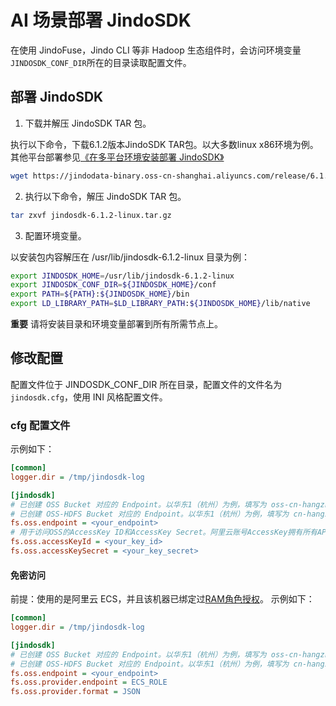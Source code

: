 # AI 场景部署 JindoSDK

在使用 JindoFuse，Jindo CLI 等非 Hadoop 生态组件时，会访问环境变量`JINDOSDK_CONF_DIR`所在的目录读取配置文件。

## 部署 JindoSDK

1.  下载并解压 JindoSDK TAR 包。
    
执行以下命令，下载6.1.2版本JindoSDK TAR包。以大多数linux x86环境为例。其他平台部署参见[《在多平台环境安装部署 JindoSDK》](/docs/user/6.x/jindosdk/jindosdk_deployment_multi_platform.md)
        
```bash
wget https://jindodata-binary.oss-cn-shanghai.aliyuncs.com/release/6.1.2/jindosdk-6.1.2-linux.tar.gz
```

2.  执行以下命令，解压 JindoSDK TAR 包。
    
```bash
tar zxvf jindosdk-6.1.2-linux.tar.gz
```

3.  配置环境变量。
    
以安装包内容解压在 /usr/lib/jindosdk-6.1.2-linux 目录为例：

```bash
export JINDOSDK_HOME=/usr/lib/jindosdk-6.1.2-linux
export JINDOSDK_CONF_DIR=${JINDOSDK_HOME}/conf
export PATH=${PATH}:${JINDOSDK_HOME}/bin
export LD_LIBRARY_PATH=$LD_LIBRARY_PATH:${JINDOSDK_HOME}/lib/native
```

**重要** 请将安装目录和环境变量部署到所有所需节点上。

## 修改配置

配置文件位于 JINDOSDK_CONF_DIR 所在目录，配置文件的文件名为`jindosdk.cfg`，使用 INI 风格配置文件。

### cfg 配置文件

示例如下：

```ini
[common]
logger.dir = /tmp/jindosdk-log

[jindosdk]
# 已创建 OSS Bucket 对应的 Endpoint。以华东1（杭州）为例，填写为 oss-cn-hangzhou.aliyuncs.com。
# 已创建 OSS-HDFS Bucket 对应的 Endpoint。以华东1（杭州）为例，填写为 cn-hangzhou.oss-dls.aliyuncs.com。
fs.oss.endpoint = <your_endpoint>
# 用于访问OSS的AccessKey ID和AccessKey Secret。阿里云账号AccessKey拥有所有API的访问权限，风险很高。强烈建议您创建并使用RAM用户进行API访问或日常运维，请登录RAM控制台创建RAM用户。
fs.oss.accessKeyId = <your_key_id>
fs.oss.accessKeySecret = <your_key_secret>
```

#### 免密访问

前提：使用的是阿里云 ECS，并且该机器已绑定过[RAM角色授权](https://help.aliyun.com/document_detail/61175.html)。 示例如下：

```ini
[common]
logger.dir = /tmp/jindosdk-log

[jindosdk]
# 已创建 OSS Bucket 对应的 Endpoint。以华东1（杭州）为例，填写为 oss-cn-hangzhou.aliyuncs.com。
# 已创建 OSS-HDFS Bucket 对应的 Endpoint。以华东1（杭州）为例，填写为 cn-hangzhou.oss-dls.aliyuncs.com。
fs.oss.endpoint = <your_endpoint>
fs.oss.provider.endpoint = ECS_ROLE
fs.oss.provider.format = JSON
```
